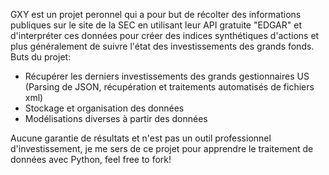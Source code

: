 GXY est un projet peronnel qui a pour but de récolter des informations publiques sur le site de la SEC en utilisant leur API gratuite "EDGAR" et d'interpréter ces données pour créer des indices synthétiques d'actions et plus généralement de suivre l'état des investissements des grands fonds.
Buts du projet:
  - Récupérer les derniers investissements des grands gestionnaires US (Parsing de JSON, récupération et traitements automatisés de fichiers xml)
  - Stockage et organisation des données
  - Modélisations diverses à partir des données

Aucune garantie de résultats et n'est pas un outil professionnel d'investissement, je me sers de ce projet pour apprendre le traitement de données avec Python, feel free to fork!
